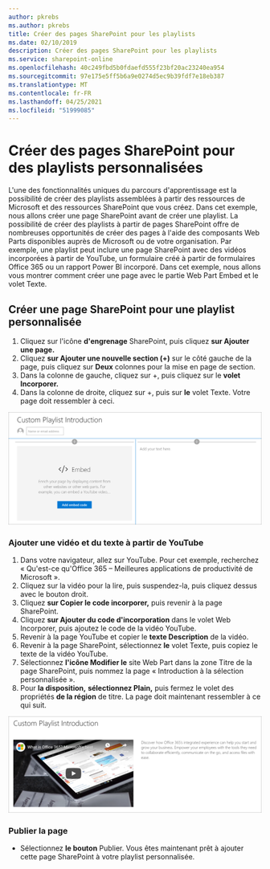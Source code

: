```yaml
---
author: pkrebs
ms.author: pkrebs
title: Créer des pages SharePoint pour les playlists
ms.date: 02/10/2019
description: Créer des pages SharePoint pour les playlists
ms.service: sharepoint-online
ms.openlocfilehash: 40c249fbd5b0fdaefd555f23bf20ac23240ea954
ms.sourcegitcommit: 97e175e5ff5b6a9e0274d5ec9b39fdf7e18eb387
ms.translationtype: MT
ms.contentlocale: fr-FR
ms.lasthandoff: 04/25/2021
ms.locfileid: "51999085"
---
```

# <a name="create-sharepoint-pages-for-custom-playlists"></a>Créer des pages SharePoint pour des playlists personnalisées

L'une des fonctionnalités uniques du parcours d'apprentissage est la possibilité de créer des playlists assemblées à partir des ressources de Microsoft et des ressources SharePoint que vous créez. Dans cet exemple, nous allons créer une page SharePoint avant de créer une playlist. La possibilité de créer des playlists à partir de pages SharePoint offre de nombreuses opportunités de créer des pages à l'aide des composants Web Parts disponibles auprès de Microsoft ou de votre organisation. Par exemple, une playlist peut inclure une page SharePoint avec des vidéos incorporées à partir de YouTube, un formulaire créé à partir de formulaires Office 365 ou un rapport Power BI incorporé. Dans cet exemple, nous allons vous montrer comment créer une page avec le partie Web Part Embed et le volet Texte.  

## <a name="create-a-sharepoint-page-for-a-custom-playlist"></a>Créer une page SharePoint pour une playlist personnalisée

1. Cliquez sur l'icône **d'engrenage** SharePoint, puis cliquez **sur Ajouter une page.**
2. Cliquez **sur Ajouter une nouvelle section (+)** sur le côté gauche de la page, puis cliquez sur **Deux** colonnes pour la mise en page de section.
3. Dans la colonne de gauche, cliquez sur +, puis cliquez sur le **volet Incorporer.** 
4. Dans la colonne de droite, cliquez sur +, puis sur **le** volet Texte. Votre page doit ressembler à ceci.

![cg-pagenewstart.png](media/cg-pagenewstart.png)

### <a name="add-a-video-and-text-from-youtube"></a>Ajouter une vidéo et du texte à partir de YouTube

1. Dans votre navigateur, allez sur YouTube. Pour cet exemple, recherchez « Qu'est-ce qu'Office 365 – Meilleures applications de productivité de Microsoft ».
2. Cliquez sur la vidéo pour la lire, puis suspendez-la, puis cliquez dessus avec le bouton droit. 
3. Cliquez **sur Copier le code incorporer,** puis revenir à la page SharePoint. 
4. Cliquez **sur Ajouter du code d'incorporation** dans le volet Web Incorporer, puis ajoutez le code de la vidéo YouTube. 
5. Revenir à la page YouTube et copier le **texte Description** de la vidéo. 
6. Revenir à la page SharePoint, sélectionnez **le** volet Texte, puis copiez le texte de la vidéo YouTube.
7. Sélectionnez **l'icône Modifier le** site Web Part dans la zone Titre de la page SharePoint, puis nommez la page « Introduction à la sélection personnalisée ». 
8. Pour **la disposition,** **sélectionnez Plain,** puis fermez le volet des propriétés **de la région** de titre. La page doit maintenant ressembler à ce qui suit. 

![cg-pagenewfinish.png](media/cg-pagenewfinish.png)

### <a name="publish-the-page"></a>Publier la page

- Sélectionnez **le bouton** Publier. Vous êtes maintenant prêt à ajouter cette page SharePoint à votre playlist personnalisée. 